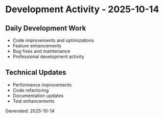 # Development Activity - 2025-10-14

## Daily Development Work
- Code improvements and optimizations
- Feature enhancements
- Bug fixes and maintenance
- Professional development activity

## Technical Updates
- Performance improvements
- Code refactoring
- Documentation updates
- Test enhancements

Generated: 2025-10-14
